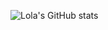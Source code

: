 ![Lola's GitHub stats](https://github-readme-stats.vercel.app/api?username=elioralatri&count_private=true&show_icons=true&theme=monokai)
